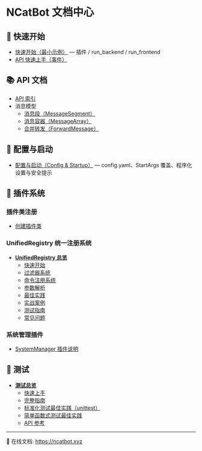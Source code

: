# NCatBot 文档中心

## 🚀 快速开始
- [快速开始（最小示例）](./quick_start/README.md) — 插件 / run_backend / run_frontend
- [API 快速上手（事件）](./api/QuickStart_Events.md)

## 📚 API 文档
- [API 索引](./api/README.md)
- 消息模型
  - [消息段（MessageSegment）](./api/MessageSegment.md)
  - [消息容器（MessageArray）](./api/MessageArray.md)
  - [合并转发（ForwardMessage）](./api/ForwardMessage.md)

## 🔧 配置与启动
- [配置与启动（Config & Startup）](./config/ConfigAndStartup.md) — config.yaml、StartArgs 覆盖、程序化设置与安全提示

## 🧩 插件系统

### 插件类注册

- [创建插件类](./plugin_system/plugin/quick-start.md)

### UnifiedRegistry 统一注册系统
- **[UnifiedRegistry 总览](./plugin_system/unified_registry/UnifiedRegistry-README.md)**
  - [快速开始](./plugin_system/unified_registry/UnifiedRegistry-快速开始.md)
  - [过滤器系统](./plugin_system/unified_registry/UnifiedRegistry-过滤器系统.md)
  - [命令注册系统](./plugin_system/unified_registry/UnifiedRegistry-命令系统.md)
  - [参数解析](./plugin_system/unified_registry/UnifiedRegistry-参数解析.md)
  - [最佳实践](./plugin_system/unified_registry/UnifiedRegistry-最佳实践.md)
  - [实战案例](./plugin_system/unified_registry/UnifiedRegistry-实战案例.md)
  - [测试指南](./plugin_system/unified_registry/UnifiedRegistry-测试指南.md)
  - [常见问题](./plugin_system/unified_registry/UnifiedRegistry-FAQ.md)

### 系统管理插件
- [SystemManager 插件说明](./plugin_system/plugin/system_manager.md)

## 🧪 测试
- **[测试总览](./testing/README.md)**
  - [快速上手](./testing/quick-start.md)
  - [完整指南](./testing/guide.md)
  - [标准化测试最佳实践（unittest）](./testing/best-practice-unittest.md)
  - [简单函数式测试最佳实践](./testing/best-practice-simple.md)
  - [API 参考](./testing/api-reference.md)

---

📖 在线文档: https://ncatbot.xyz
